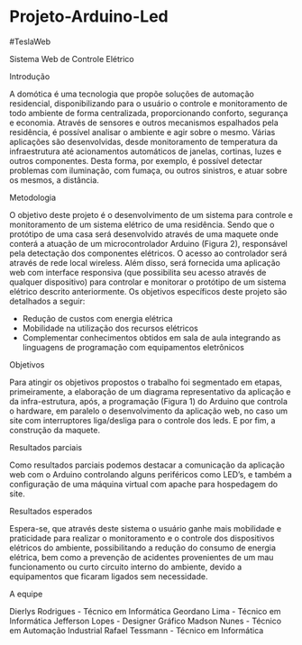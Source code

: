 # Projeto-Arduino-Led

#TeslaWeb

Sistema Web de Controle Elétrico

Introdução

A domótica é uma tecnologia que propõe soluções de automação residencial, disponibilizando para o usuário o controle e monitoramento de todo ambiente de forma centralizada, proporcionando conforto, segurança e economia. Através de sensores e outros mecanismos espalhados pela residência, é possível analisar o ambiente e agir sobre o mesmo. Várias aplicações são desenvolvidas, desde monitoramento de temperatura da infraestrutura até acionamentos automáticos de janelas, cortinas, luzes e outros componentes. Desta forma, por exemplo, é possível detectar problemas com iluminação, com fumaça, ou outros sinistros, e atuar sobre os mesmos, a distância.

Metodologia

 O objetivo deste projeto é o desenvolvimento de um sistema para controle e monitoramento de um sistema elétrico de uma residência. Sendo que o protótipo de uma casa será desenvolvido através de uma maquete onde conterá a atuação de um microcontrolador Arduino (Figura 2), responsável pela detectação dos componentes elétricos. O acesso ao controlador será através de rede local wireless. Além disso, será fornecida uma aplicação web com interface responsiva (que possibilita seu acesso através de qualquer dispositivo) para controlar e monitorar o protótipo de um sistema elétrico descrito anteriormente. Os objetivos específicos deste projeto são detalhados a seguir:
 - Redução de custos com energia elétrica
 - Mobilidade na utilização dos recursos elétricos
 - Complementar conhecimentos obtidos em sala de aula integrando as linguagens de programação com equipamentos eletrônicos

 Objetivos

 Para atingir os objetivos propostos o trabalho foi segmentado em etapas, primeiramente, a elaboração de um diagrama representativo da aplicação e da infra-estrutura, após, a programação (Figura 1) do Arduino que controla o hardware, em paralelo o desenvolvimento da aplicação web, no caso um site com interruptores liga/desliga para o controle dos leds. E por fim, a construção da maquete.

 Resultados parciais

  Como resultados parciais podemos destacar a comunicação da aplicação web com o Arduino controlando alguns periféricos como LED’s, e também a configuração de uma máquina virtual com apache para hospedagem do site.

  Resultados esperados

  Espera-se, que através deste sistema o usuário ganhe mais mobilidade e praticidade para realizar o monitoramento e o controle dos dispositivos elétricos do ambiente, possibilitando a redução do consumo de energia elétrica, bem como a prevenção de acidentes provenientes de um mau funcionamento ou curto circuito interno do ambiente, devido a equipamentos que ficaram ligados sem necessidade.  

  A equipe

  Dierlys Rodrigues - Técnico em Informática
  Geordano Lima - Técnico em Informática
  Jefferson Lopes - Designer Gráfico
  Madson Nunes - Técnico em Automação Industrial
  Rafael Tessmann - Técnico em Informática